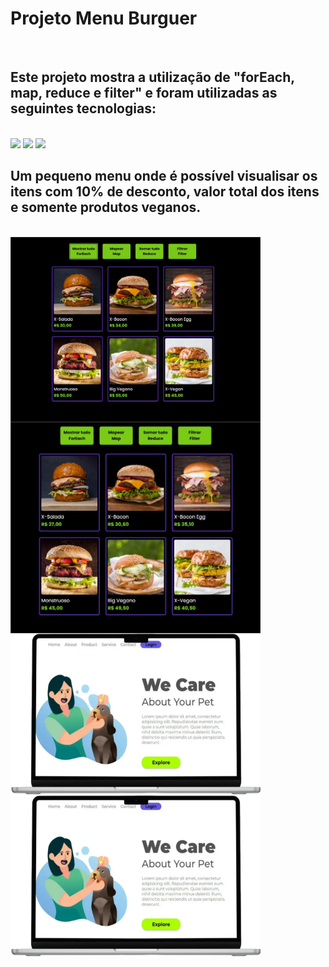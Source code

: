 <h1>Projeto Menu Burguer</h1>
<br>
<h2>Este projeto mostra a utilização de "forEach, map, reduce e filter" e foram utilizadas as seguintes tecnologias:</h2>
<br>
   <img src="https://img.shields.io/badge/HTML5-E34F26?style=for-the-badge&logo=html5&logoColor=white" />
   <img src="https://img.shields.io/badge/CSS-239120?&style=for-the-badge&logo=css3&logoColor=white" />
   <img src="https://img.shields.io/badge/JavaScript-F7DF1E?style=for-the-badge&logo=javascript&logoColor=black" />
<br>
<h2>Um pequeno menu onde é possível visualisar os itens com 10% de desconto, valor total dos itens e somente produtos veganos.</h2>
<br>
<img width="400" align="left" src="https://github.com/Rafaell-SSouza/Projeto-Menu-Burguer/blob/main/forEach.jpg?raw=true" />
<img width="400" align="left" src="https://github.com/Rafaell-SSouza/Projeto-Menu-Burguer/blob/main/map.jpg?raw=true" />
<img width="400" align="left" src="https://github.com/Rafaell-SSouza/PetShop/blob/main/img/Desktop.png?raw=true" />
<img width="400" align="left" src="https://github.com/Rafaell-SSouza/PetShop/blob/main/img/Desktop.png?raw=true" />
